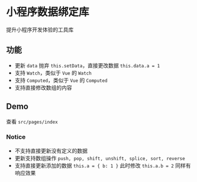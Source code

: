 # 小程序数据绑定库

提升小程序开发体验的工具库

## 功能

- 更新 `data` 抛弃 `this.setData`，直接更改数据 `this.data.a = 1`
- 支持 `Watch`，类似于 `Vue` 的 `Watch`
- 支持 `Computed`，类似于 `Vue` 的 `Computed`
- 支持直接修改数组的内容

## Demo

查看 `src/pages/index`

### Notice

- 不支持直接更新没有定义的数据
- 更新支持数组操作 `push, pop, shift, unshift, splice, sort, reverse`
- 支持直接更新添加的数据 `this.a = { b: 1 }` 此时修改 `this.a.b = 2` 同样有响应效果
